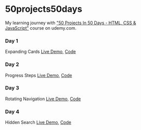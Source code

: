 # 50projects50days

My learning journey with ["50 Projects In 50 Days - HTML, CSS & JavaScript"](https://www.udemy.com/course/50-projects-50-days/) course on udemy.com.

### Day 1

Expanding Cards [Live Demo](https://eager-lalande-b4a1d1.netlify.app/), [Code](https://github.com/bayramhayri/50projects50days/tree/master/01-expanding-cards)

### Day 2

Progress Steps [Live Demo](https://lucid-kilby-ff041d.netlify.app/), [Code](https://github.com/bayramhayri/50projects50days/tree/master/02-progress-steps)

### Day 3

Rotating Navigation [Live Demo](https://quirky-montalcini-0458a3.netlify.app/), [Code](https://github.com/bayramhayri/50projects50days/tree/master/03-rotating-navigation)

### Day 4

Hidden Search [Live Demo](https://dreamy-goldberg-4112b5.netlify.app/), [Code](https://github.com/bayramhayri/50projects50days/tree/master/04-hidden-search)
